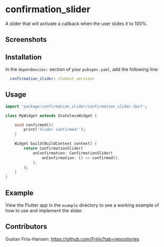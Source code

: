 # confirmation_slider

A slider that will activate a callback when the user slides it to 100%.

## Screenshots

## Installation

In the `dependencies:` section of your `pubspec.yaml`, add the following line:

```yaml
  confirmation_slider: <latest_version>
```

## Usage

```dart
import 'package:confirmation_slider/confirmation_slider.dart';

class MyWidget extends StatelessWidget {

    void confirmed(){
        print('Slider confirmed!');
    }

    Widget build(BuildContext context) {
        return ConfirmationSlider(
            onConfirmation: ConfirmationSlider(
                onConfirmation: () => confirmed(),
            ),
        );
    }
}
```

## Example

View the Flutter app in the `example` directory to see a working example of how to use and implement the slider.

## Contributors

Gustav Friis-Hansen: https://github.com/Friiiis?tab=repositories